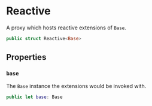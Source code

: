 # Reactive

A proxy which hosts reactive extensions of `Base`.

``` swift
public struct Reactive<Base> 
```

## Properties

### `base`

The `Base` instance the extensions would be invoked with.

``` swift
public let base: Base
```
